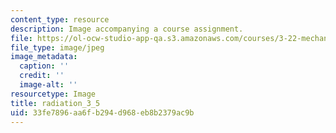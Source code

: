 ```yaml
---
content_type: resource
description: Image accompanying a course assignment.
file: https://ol-ocw-studio-app-qa.s3.amazonaws.com/courses/3-22-mechanical-behavior-of-materials-spring-2008/33fe7896aa6fb294d968eb8b2379ac9b_radiation_3_5.jpg
file_type: image/jpeg
image_metadata:
  caption: ''
  credit: ''
  image-alt: ''
resourcetype: Image
title: radiation_3_5
uid: 33fe7896-aa6f-b294-d968-eb8b2379ac9b
---
```

